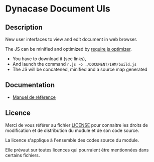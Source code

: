 # Dynacase Document UIs

## Description

New user interfaces to view and edit document in web browser.

The JS can be minified and optimized by [require js optimizer](http://www.requirejs.org/docs/optimization.html#download).

* You have to download it (see links),
* And launch the command `r.js -o ./DOCUMENT/IHM/build.js`
* The JS will be concatened, minified and a source map generated

## Documentation

* [Manuel de référence](https://docs.anakeen.com/dynacase/3.2/dynacase-doc-document-uis-reference/website/book/index.html)

## Licence

Merci de vous référer au fichier [LICENSE](LICENSE) pour connaitre les droits
de modification et de distribution du module et de son code source.

La licence s'applique à l'ensemble des codes source du module. 

Elle prévaut sur toutes licences qui pourraient être mentionnées dans certains
fichiers.
